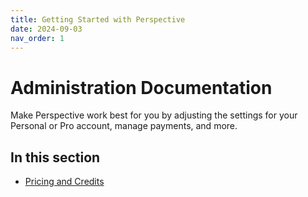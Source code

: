 ```yaml
---
title: Getting Started with Perspective
date: 2024-09-03
nav_order: 1
---
```

# Administration Documentation

Make Perspective work best for you by adjusting the settings for your Personal or Pro account, manage payments, and more.

## In this section

- [Pricing and Credits](/docs/administration/pricing-and-credits.md)

